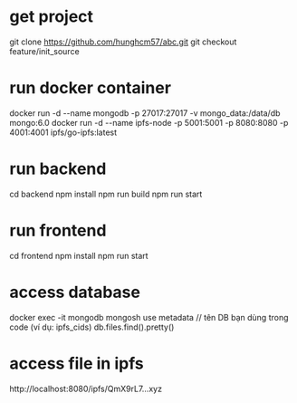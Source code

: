 
# get project
git clone https://github.com/hunghcm57/abc.git
git checkout feature/init_source

# run docker container
docker run -d --name mongodb -p 27017:27017 -v mongo_data:/data/db mongo:6.0
docker run -d --name ipfs-node -p 5001:5001 -p 8080:8080 -p 4001:4001 ipfs/go-ipfs:latest

# run backend
cd backend
npm install
npm run build
npm run start

# run frontend
cd frontend
npm install
npm run start

# access database 
docker exec -it mongodb mongosh
use metadata     // tên DB bạn dùng trong code (ví dụ: ipfs_cids)
db.files.find().pretty()

# access file in ipfs
http://localhost:8080/ipfs/QmX9rL7...xyz
